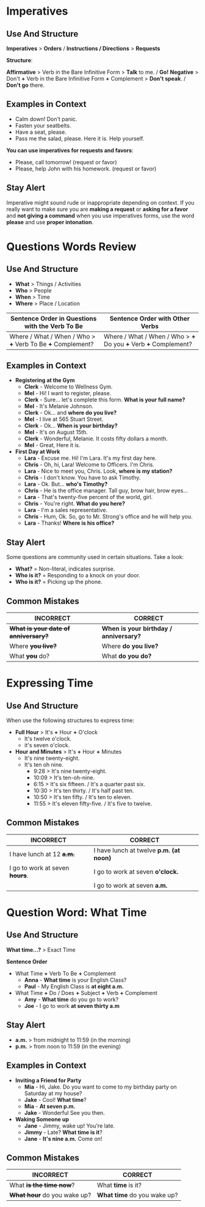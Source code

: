 # Imperatives

## Use And Structure

**Imperatives** > **Orders** / **Instructions / Directions** > **Requests**

**Structure**:

**Affirmative** > Verb in the Bare Infinitive Form > **Talk** to me. / **Go!**
**Negative** > Don't **+** Verb in the Bare Infinitive Form **+** Complement > **Don't speak**. / **Don't go** there.

## Examples in Context

- Calm down! Don't panic.
- Fasten your seatbelts.
- Have a seat, please.
- Pass me the salad, please. Here it is. Help yourself.

**You can use imperatives for requests and favors**:

- Please, call tomorrow! (request or favor)
- Please, help John with his homework. (request or favor)

## Stay Alert

Imperative might sound rude or inappropriate depending on context. If you really want to make sure you are **making a request** or **asking for a favor** and **not giving a command** when you use imperatives forms, use the word **please** and use **proper intonation**.

# Questions Words Review

## Use And Structure

- **What** > Things / Activities
- **Who** > People
- **When** > Time
- **Where** > Place / Location

| Sentence Order in Questions with the Verb To Be                | Sentence Order with Other Verbs                                       |
| -------------------------------------------------------------- | --------------------------------------------------------------------- |
| Where / What / When / Who > **+** Verb To Be **+** Complement? | Where / What / When / Who > **+** Do you **+** Verb **+** Complement? |

## Examples in Context

- **Registering at the Gym**
  - **Clerk** - Welcome to Wellness Gym.
  - **Mel** - Hi! I want to register, please.
  - **Clerk** - Sure... let's complete this form. **What is your full name?**
  - **Mel** - It's Melanie Johnson.
  - **Clerk** - Ok... and **where do you live?**
  - **Mel** - I live at 565 Stuart Street.
  - **Clerk** - Ok... **When is your birthday?**
  - **Mel** - It's on August 15th.
  - **Clerk** - Wonderful, Melanie. It costs fifty dollars a month.
  - **Mel** - Great, Here it is.
- **First Day at Work**
  - **Lara** - Excuse me. Hi! I'm Lara. It's my first day here.
  - **Chris** - Oh, hi, Lara! Welcome to Officers. I'm Chris.
  - **Lara** - Nice to meet you, Chris. Look, **where is my station?**
  - **Chris** - I don't know. You have to ask Timothy.
  - **Lara** - Ok. But... **who's Timothy?**
  - **Chris** - He is the office manager. Tall guy, brow hair, brow eyes...
  - **Lara** - That's twenty-five percent of the world, girl.
  - **Chris** - You're right. **What do you here?**
  - **Lara** - I'm a sales representative.
  - **Chris** - Hum, Ok. So, go to Mr. Strong's office and he will help you.
  - **Lara** - Thanks! **Where is his office?**

## Stay Alert

Some questions are community used in certain situations. Take a look:

- **What?** = Non-literal, indicates surprise.
- **Who is it?** = Responding to a knock on your door.
- **Who is it?** = Picking up the phone.

## Common Mistakes

| INCORRECT                                 | CORRECT                                  |
| ----------------------------------------- | ---------------------------------------- |
| **~~What is your date of anniversary?~~** | **When is your birthday / anniversary?** |
| Where **~~you live?~~**                   | Where **do you live?**                   |
| What **~~you~~** do?                      | What **do you do?**                      |

# Expressing Time

## Use And Structure

When use the following structures to express time:

- **Full Hour** > It's **+** Hour **+** O'clock
  - It's twelve o'clock.
  - it's seven o'clock.
- **Hour and Minutes** > It's **+** Hour **+** Minutes
  - It's nine twenty-eight.
  - It's ten oh nine.
    - 9:28 > It's nine twenty-eight.
    - 10:09 > It's ten-oh-nine.
    - 6:15 > It's six fifteen. / It's a quarter past six.
    - 10:30 > It's ten thirty. / It's half past ten.
    - 10:50 > It's ten fifty. / It's ten to eleven.
    - 11:55 > It's eleven fifty-five. / It's five to twelve.

## Common Mistakes

| INCORRECT                            | CORRECT                                   |
| ------------------------------------ | ----------------------------------------- |
| I have lunch at 12 **~~a.m.~~**      | I have lunch at twelve **p.m. (at noon)** |
| I go to work at seven **~~hours~~**. | I go to work at seven **o'clock.**        |
|                                      | I go to work at seven **a.m.**            |

# Question Word: What Time

## Use And Structure

**What time...?** > Exact Time

**Sentence Order**

- What Time **+** Verb To Be **+** Complement
  - **Anna** - **What time** is your English Class?
  - **Paul** - My English Class is **at eight a.m.**
- What Time **+** Do / Does **+** Subject **+** Verb **+** Complement
  - **Amy** - **What time** do you go to work?
  - **Joe** - I go to work **at seven thirty a.m**

## Stay Alert

- **a.m.** > from midnight to 11:59 (in the morning)
- **p.m.** > from noon to 11:59 (in the evening)

## Examples in Context

- **Inviting a Friend for Party**
  - **Mia** - Hi, Jake. Do you want to come to my birthday party on Saturday at my house?
  - **Jake** - Cool! **What time**?
  - **Mia** - **At seven p.m.**
  - **Jake** - Wonderful See you then.
- **Waking Someone up**
  - **Jane** - Jimmy, wake up! You're late.
  - **Jimmy** - Late? **What time is it**?
  - **Jane** - **It's nine a.m.** Come on!

## Common Mistakes

| INCORRECT                         | CORRECT                       |
| --------------------------------- | ----------------------------- |
| What **~~is the time now~~**?     | What **time** is it?          |
| **~~What hour~~** do you wake up? | **What time** do you wake up? |
